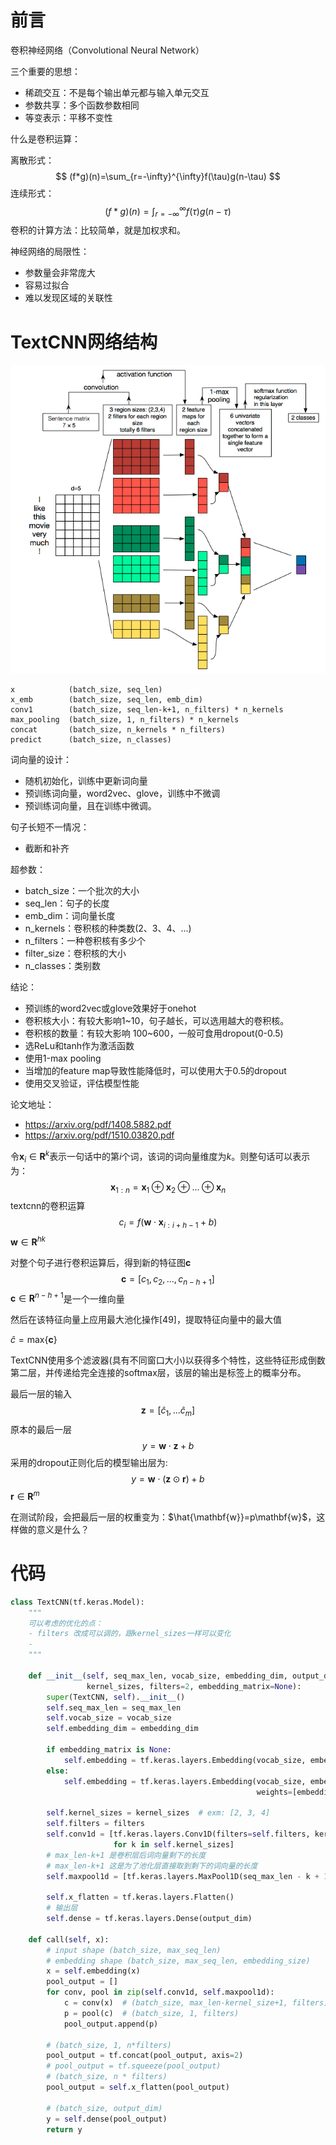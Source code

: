 # 前言

卷积神经网络（Convolutional Neural Network）

三个重要的思想：

- 稀疏交互：不是每个输出单元都与输入单元交互
- 参数共享：多个函数参数相同
- 等变表示：平移不变性

什么是卷积运算：

离散形式：
$$
(f*g)(n)=\sum_{r=-\infty}^{\infty}f(\tau)g(n-\tau)
$$
连续形式：
$$
(f*g)(n)=\int_{r=-\infty}^{\infty}f(\tau)g(n-\tau)
$$
卷积的计算方法：比较简单，就是加权求和。

神经网络的局限性：

- 参数量会非常庞大
- 容易过拟合
- 难以发现区域的关联性

# TextCNN网络结构

![img](img/textcnn1.png)

```
x            (batch_size, seq_len)
x_emb        (batch_size, seq_len, emb_dim)
conv1        (batch_size, seq_len-k+1, n_filters) * n_kernels
max_pooling  (batch_size, 1, n_filters) * n_kernels
concat       (batch_size, n_kernels * n_filters)
predict      (batch_size, n_classes)
```

词向量的设计：

- 随机初始化，训练中更新词向量
- 预训练词向量，word2vec、glove，训练中不微调
- 预训练词向量，且在训练中微调。

句子长短不一情况：

- 截断和补齐

超参数：

- batch_size：一个批次的大小
- seq_len：句子的长度
- emb_dim：词向量长度
- n_kernels：卷积核的种类数(2、3、4、...)
- n_filters：一种卷积核有多少个
- filter_size：卷积核的大小
- n_classes：类别数

结论：

- 预训练的word2vec或glove效果好于onehot
- 卷积核大小：有较大影响1~10，句子越长，可以选用越大的卷积核。
- 卷积核的数量：有较大影响 100~600，一般可食用dropout(0-0.5)
- 选ReLu和tanh作为激活函数
- 使用1-max pooling
- 当增加的feature map导致性能降低时，可以使用大于0.5的dropout
- 使用交叉验证，评估模型性能

论文地址：

- https://arxiv.org/pdf/1408.5882.pdf
- https://arxiv.org/pdf/1510.03820.pdf



令$\mathbf{x}_i \in \mathbf{R}^k$表示一句话中的第$i$个词，该词的词向量维度为$k$。则整句话可以表示为：
$$
\mathbf{x}_{1:n}=\mathbf{x}_1 \oplus \mathbf{x}_2 \oplus ... \oplus \mathbf{x}_n
$$
textcnn的卷积运算
$$
c_i=f(\mathbf{w} \cdot \mathbf{x}_{i:i+h-1}+b)
$$
$\mathbf{w} \in \mathbf{R}^{hk}$

对整个句子进行卷积运算后，得到新的特征图$\mathbf{c}$
$$
\mathbf{c} = [c_1, c_2, ...,c_{n-h+1}]
$$
$\mathbf{c} \in \mathbf{R}^{n-h+1}$是一个一维向量

然后在该特征向量上应用最大池化操作[49]，提取特征向量中的最大值

$\hat{c}=\text{max}\{\mathbf{c}\}$

TextCNN使用多个滤波器(具有不同窗口大小)以获得多个特性，这些特征形成倒数第二层，并传递给完全连接的softmax层，该层的输出是标签上的概率分布。

最后一层的输入
$$
\mathbf{z}=[\hat{c}_1,...\hat{c}_m]
$$
原本的最后一层
$$
y=\mathbf{w} \cdot \mathbf{z} + b
$$
采用的dropout正则化后的模型输出层为:
$$
y=\mathbf{w} \cdot (\mathbf{z} \odot \mathbf{r}) + b
$$
$\mathbf{r} \in \mathbf{R}^m$

在测试阶段，会把最后一层的权重变为：$\hat{\mathbf{w}}=p\mathbf{w}$，这样做的意义是什么？

# 代码

```python
class TextCNN(tf.keras.Model):
    """
    可以考虑的优化的点：
    - filters 改成可以调的，跟kernel_sizes一样可以变化
    -
    """

    def __init__(self, seq_max_len, vocab_size, embedding_dim, output_dim,
                 kernel_sizes, filters=2, embedding_matrix=None):
        super(TextCNN, self).__init__()
        self.seq_max_len = seq_max_len
        self.vocab_size = vocab_size
        self.embedding_dim = embedding_dim

        if embedding_matrix is None:
            self.embedding = tf.keras.layers.Embedding(vocab_size, embedding_dim)
        else:
            self.embedding = tf.keras.layers.Embedding(vocab_size, embedding_dim,
                                                       weights=[embedding_matrix], trainable=True)

        self.kernel_sizes = kernel_sizes  # exm: [2, 3, 4]
        self.filters = filters
        self.conv1d = [tf.keras.layers.Conv1D(filters=self.filters, kernel_size=k, strides=1)
                       for k in self.kernel_sizes]
        # max_len-k+1 是卷积层后词向量剩下的长度
        # max_len-k+1 这是为了池化层直接取到剩下的词向量的长度
        self.maxpool1d = [tf.keras.layers.MaxPool1D(seq_max_len - k + 1) for k in self.kernel_sizes]

        self.x_flatten = tf.keras.layers.Flatten()
        # 输出层
        self.dense = tf.keras.layers.Dense(output_dim)

    def call(self, x):
        # input shape (batch_size, max_seq_len)
        # embedding shape (batch_size, max_seq_len, embedding_size)
        x = self.embedding(x)
        pool_output = []
        for conv, pool in zip(self.conv1d, self.maxpool1d):
            c = conv(x)  # (batch_size, max_len-kernel_size+1, filters)
            p = pool(c)  # (batch_size, 1, filters)
            pool_output.append(p)

        # (batch_size, 1, n*filters)
        pool_output = tf.concat(pool_output, axis=2)
        # pool_output = tf.squeeze(pool_output)
        # (batch_size, n * filters)
        pool_output = self.x_flatten(pool_output)

        # (batch_size, output_dim)
        y = self.dense(pool_output)
        return y
```

